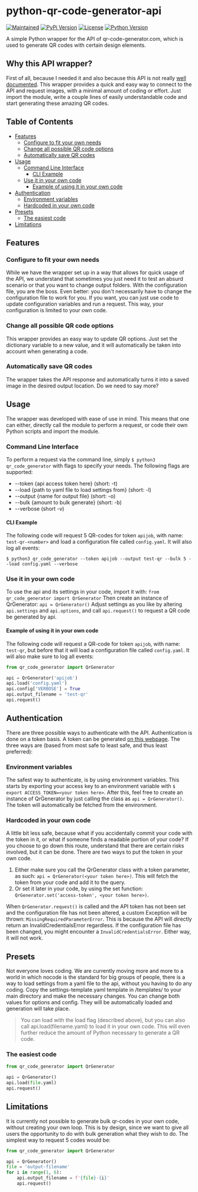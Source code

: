 # python-qr-code-generator-api
[![Maintained](https://img.shields.io/maintenance/yes/2020)](https://github.com/jobveldhuis/python-qr-code-generator-api/commits)
[![PyPi Version](https://img.shields.io/pypi/v/qr-code-generator-api)](https://pypi.org/project/qr-code-generator-api/)
[![License](https://img.shields.io/github/license/jobveldhuis/python-qr-code-generator-api)](LICENSE)
[![Python Version](https://img.shields.io/pypi/pyversions/qr-code-generator-api)](https://pypi.org/project/qr-code-generator-api/)

A simple Python wrapper for the API of qr-code-generator.com, which is used to generate QR codes with certain design elements.

## Why this API wrapper?
First of all, because I needed it and also because this API is not really [well documented](https://www.qr-code-generator.com/qr-code-api/). This wrapper provides a quick and easy way to connect to the API and request images, with a minimal amount of coding or effort. Just import the module, write a couple lines of easily understandable code and start generating these amazing QR codes.

## Table of Contents
  * [Features](#features)
    + [Configure to fit your own needs](#configure-to-fit-your-own-needs)
    + [Change all possible QR code options](#change-all-possible-qr-code-options)
    + [Automatically save QR codes](#automatically-save-qr-codes)
  * [Usage](#usage)
    + [Command Line Interface](#command-line-interface)
      - [CLI Example](#cli-example)
    + [Use it in your own code](#use-it-in-your-own-code)
      - [Example of using it in your own code](#example-of-using-it-in-your-own-code)
  * [Authentication](#authentication)
    + [Environment variables](#environment-variables)
    + [Hardcoded in your own code](#hardcoded-in-your-own-code)
  * [Presets](#presets)
    + [The easiest code](#the-easiest-code)
  * [Limitations](#limitations)
  
## Features
### Configure to fit your own needs
While we have the wrapper set up in a way that allows for quick usage of the API, we understand that sometimes you just need it to test an absurd scenario or that you want to change output folders. With the configuration file, you are the boss. Even better: you don't necessarily have to change the configuration file to work for you. If you want, you can just use code to update configuration variables and run a request. This way, your configuration is limited to your own code.

### Change all possible QR code options
This wrapper provides an easy way to update QR options. Just set the dictionary variable to a new value, and it will automatically be taken into account when generating a code.

### Automatically save QR codes
The wrapper takes the API response and automatically turns it into a saved image in the desired output location. Do we need to say more?

## Usage
The wrapper was developed with ease of use in mind. This means that one can either, directly call the module to perform a request, or code their own Python scripts and import the module.

### Command Line Interface
To perform a request via the command line, simply ```$ python3 qr_code_generator``` with flags to specify your needs. The following flags are supported: 
* --token {api access token here} (short: -t)
* --load {path to yaml file to load settings from} (short: -l)
* --output {name for output file} (short: -o)
* --bulk {amount to bulk generate} (short: -b)
* --verbose (short -v)

#### CLI Example
The following code will request 5 QR-codes for token ```apijob```, with name: ```test-qr-<number>``` and load a configuration file called ```config.yaml```. It will also log all events:
```
$ python3 qr_code_generator --token apijob --output test-qr --bulk 5 --load config.yaml --verbose
```

### Use it in your own code
To use the api and its settings in your code, import it with:
```from qr_code_generator import QrGenerator```
Then create an instance of QrGenerator:
```api = QrGenerator()```
Adjust settings as you like by altering ```api.settings``` and ```api.options```, and call ```api.request()``` to request a QR code be generated by api.

#### Example of using it in your own code
The following code will request a QR-code for token ```apijob```, with name: ```test-qr```, but before that it will load a configuration file called ```config.yaml```. It will also make sure to log all events:
```python
from qr_code_generator import QrGenerator

api = QrGenerator('apijob')
api.load('config.yaml')
api.config['VERBOSE'] = True
api.output_filename = 'test-qr'
api.request()
```

## Authentication
There are three possible ways to authenticate with the API. Authentication is done on a token basis. A token can be generated [on this webpage](https://app.qr-code-generator.com/api/). The three ways are (based from most safe to least safe, and thus least preferred):

### Environment variables
The safest way to authenticate, is by using environment variables. This starts by exporting your access key to an environment variable with ```$ export ACCESS_TOKEN=<your token here>```. After this, feel free to create an instance of QrGenerator by just calling the class as ```api = QrGenerator()```. The token will automatically be fetched from the environment.

### Hardcoded in your own code
A little bit less safe, because what if you accidentally commit your code with the token in it, or what if someone finds a readable portion of your code? If you choose to go down this route, understand that there are certain risks involved, but it can be done. There are two ways to put the token in your own code.
1. Either make sure you call the QrGenerator class with a token parameter, as such: ```api = QrGenerator(<your token here>)```. This will fetch the token from your code and add it to the query.
2. Or set it later in your code, by using the set function: ```QrGenerator.set('access-token', <your token here>)```.

When ```QrGenerator.request()``` is called and the API token has not been set and the configuration file has not been altered, a custom Exception will be thrown: ```MissingRequiredParameterError```. This is because the API will directly return an InvalidCredentialsError regardless. If the configuration file has been changed, you might encounter a ```InvalidCredentialsError```. Either way, it will not work.

## Presets
Not everyone loves coding. We are currently moving more and more to a world in which nocode is the standard for big groups of people, there is a way to load settings from a yaml file to the api, without you having to do any coding. Copy the settings-template.yaml template in /templates/ to your main directory and make the necessary changes. You can change both values for options and config. They will be automatically loaded and generation will take place.
> You can load with the load flag (described above), but you can also call api.load(filename.yaml) to load it in your own code. This will even further reduce the amount of Python necessary to generate a QR code.

### The easiest code
```python
from qr_code_generator import QrGenerator

api = QrGenerator()
api.load(file.yaml)
api.request()
```

## Limitations
It is currently not possible to generate bulk qr-codes in your own code, without creating your own loop. This is by design, since we want to give all users the opportunity to do with bulk generation what they wish to do. The simplest way to request 5 codes would be:
```python
from qr_code_generator import QrGenerator

api = QrGenerator()
file = 'output-filename'
for i in range(1, 6):
    api.output_filename = f'{file}-{i}'
    api.request()
```
